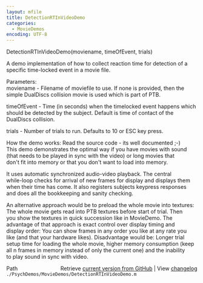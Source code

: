 ```yaml
---
layout: mfile
title: DetectionRTInVideoDemo
categories:
  - MovieDemos
encoding: UTF-8
---
```



DetectionRTInVideoDemo(moviename, timeOfEvent, trials)  

A demo implementation of how to collect reaction time for detection of a  
specific time-locked event in a movie file.  

Parameters:  
moviename - Filename of moviefile to use. If none is provided, then the  
simple DualDiscs collision movie is used which is part of PTB.  

timeOfEvent - Time (in seconds) when the timelocked event happens which  
should be detected by the subject. Default is time of contact of the  
DualDiscs collision.  

trials - Number of trials to run. Defaults to 10 or ESC key press.  

How the demo works: Read the source code - its well documented ;-)  
This demo demonstrates the optimal way if you have movies with sound  
(that needs to be played in sync with the video) or long movies that  
don't fit into memory or that you don't want to load into memory.  

It uses automatic synchronized audio-video playback. The central  
while-loop checks for arrival of new frames for display and displays them  
when their time has come. It also registers subjects keypress responses  
and does all the bookkeeping and sanity checking.  

An alternative approach would be to preload the whole movie into textures:  
The whole movie gets read into PTB textures before start of trial. Then  
you show the textures in quick succession like in MovieDemo. The  
advantage of that approach is exact control over display timing and  
display order: You can show frames in any order you like at any rate you  
like (and that your hardware likes). Disadvantage would be: Longer trial  
setup time for loading the whole movie, higher memory consumption (keep  
all n frames in memory instead of only the current one) and the inability  
to play sound in sync with video.  



<div class="code_header" style="text-align:right;">
  <span style="float:left;">Path&nbsp;&nbsp;</span> <span class="counter">Retrieve <a href=
  "https://raw.github.com/Psychtoolbox-3/Psychtoolbox-3/beta/./PsychDemos/MovieDemos/DetectionRTInVideoDemo.m">current version from GitHub</a> | View <a href=
  "https://github.com/Psychtoolbox-3/Psychtoolbox-3/commits/beta/./PsychDemos/MovieDemos/DetectionRTInVideoDemo.m">changelog</a></span>
</div>
<div class="code">
  <code>./PsychDemos/MovieDemos/DetectionRTInVideoDemo.m</code>
</div>
